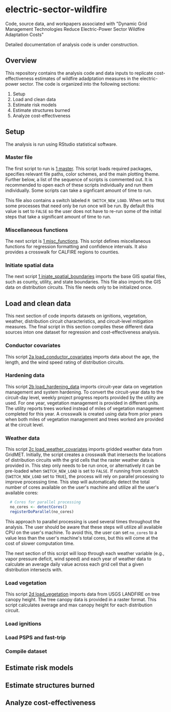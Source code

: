 # electric-sector-wildfire
Code, source data, and workpapers associated with "Dynamic Grid Management Technologies Reduce Electric-Power Sector Wildfire Adaptation Costs"

Detailed documentation of analysis code is under construction.

## Overview

This repository contains the analysis code and data inputs to replicate cost-effectiveness estimates of wildfire adadptation measures in the electric-power sector. The code is organized into the following sections:

1. Setup
2. Load and clean data
3. Estimate risk models
4. Estimate structures burned
5. Analyze cost-effectiveness

## Setup

The analysis is run using RStudio statistical software. 

### Master file

The first script to run is [1 master](https://github.com/cody-w/electric-sector-wildfire/blob/main/code/1%20master.R). This script loads required packages, specifies relevant file paths, color schemes, and the main plotting theme. Further below, a list of the sequence of scripts is commented out. It is recommended to open each of these scripts individually and run them individually. Some scripts can take a signficant amount of time to run.

This file also contains a switch labeled `R SWITCH_NEW_LOAD`. When set to `TRUE` some processes that need only be run once will be run. By default this value is set to `FALSE` so the user does not have to re-run some of the initial steps that take a significant amount of time to run.

### Miscellaneous functions

The next script is [1 misc_functions](https://github.com/cody-w/electric-sector-wildfire/blob/main/code/1%20misc_functions.R). This script defines miscellaneous functions for regression formatting and confidence intervals. It also provides a crosswalk for CALFIRE regions to counties. 

### Initiate spatial data

The next script [1 iniate_spatial_boundaries](https://github.com/cody-w/electric-sector-wildfire/blob/main/code/1%20iniate_spatial_boundaries.R) imports the base GIS spatial files, such as county, utility, and state boundaries. This file also imports the GIS data on distribution circuits. This file needs only to be initialized once. 

## Load and clean data

This next section of code imports datasets on ignitions, vegetation, weather, distribution circuit characteristics, and circuit-level mitigation measures. The final script in this section compiles these different data sources inton one dataset for regression and cost-effectiveness analysis. 

### Conductor covariates

This script [2a load_conductor_covariates](https://github.com/cody-w/electric-sector-wildfire/blob/main/code/2a%20load_conductor_covariates.R) imports data about the age, the length, and the wind speed rating of distribution circuits. 

### Hardening data

This script [2b load_hardening_data](https://github.com/cody-w/electric-sector-wildfire/blob/main/code/2b%20load_hardening_data.R) imports circuit-year data on vegetation management and system hardening. To convert the circuit-year data to the circuit-day level, weekly project progress reports provided by the utility are used. For one year, vegetation management is provided in different units. The utility reports trees worked instead of miles of vegetation management completed for this year. A crosswalk is created using data from prior years when both miles of vegetation management and trees worked are provided at the circuit level.

### Weather data
This script [2c load_weather_covariates](https://github.com/cody-w/electric-sector-wildfire/blob/main/code/2c%20load_weather_covariates.R) imports gridded weather data from GridMET. Initially, the script creates a crosswalk that intersects the locations of distribution circuits with the grid cells that the raster weather data is provided in. This step only needs to be run once, or alternatively it can be pre-loaded when `SWITCH_NEW_LOAD` is set to `FALSE`. If running from scratch (`SWITCH_NEW_LOAD` set to `TRUE`), the process will rely on parallel processing to improve processing time. This step will automatically detect the total number of cores available on the user's machine and utilize all the user's available cores: 
```R
  # Cores for parallel processing
  no_cores <- detectCores()
  registerDoParallel(no_cores)
```
This approach to parallel processing is used several times throughout the analysis. The user should be aware that these steps will utilize all available CPU on the user's machine. To avoid this, the user can set `no_cores` to a value less than the user's machine's total cores, but this will come at the cost of slower computation time. 

The next section of this script will loop through each weather variable (e.g., vapor pressure deficit, wind speed) and each year of weather data to calculate an average daily value across each grid cell that a given distribution intersects with.

### Load vegetation

This script [2d load_vegetation](https://github.com/cody-w/electric-sector-wildfire/blob/main/code/2d%20load_vegetation.R) imports data from USGS LANDFIRE on tree canopy height. The tree canopy data is provided in a raster format. This script calculates average and max canopy height for each distribution circuit. 

### Load ignitions

### Load PSPS and fast-trip 

### Compile dataset

## Estimate risk models

## Estimate structures burned

## Analyze cost-effectiveness


